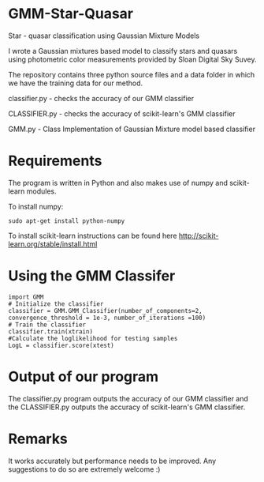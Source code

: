 GMM-Star-Quasar
========================

Star - quasar classification using Gaussian Mixture Models

I wrote a Gaussian mixtures based model to classify stars and quasars using photometric color measurements provided by Sloan Digital Sky Suvey.

The repository contains three python source files and a data folder in which we have the training data for our method.

classifier.py - checks the accuracy of our GMM classifier 

CLASSIFIER.py - checks the accuracy of scikit-learn's GMM classifier 

GMM.py - Class Implementation of Gaussian Mixture model based classifier 


Requirements
========================

The program is written in Python and also makes use of numpy and scikit-learn modules.

To install numpy:

    sudo apt-get install python-numpy
    
To install scikit-learn instructions can be found here http://scikit-learn.org/stable/install.html


Using the GMM Classifer
========================
    import GMM
    # Initialize the classifier
    classifier = GMM.GMM_Classifier(number_of_components=2, convergence_threshold = 1e-3, number_of_iterations =100)
    # Train the classifier
    classifier.train(xtrain)
    #Calculate the loglikelihood for testing samples
    LogL = classifier.score(xtest)


Output of our program
=========================

The classifier.py program outputs the accuracy of our GMM classifier and the CLASSIFIER.py outputs the accuracy of scikit-learn's GMM classifier.


Remarks
=========================

It works accurately but performance needs to be improved. Any suggestions to do so are extremely welcome :)
